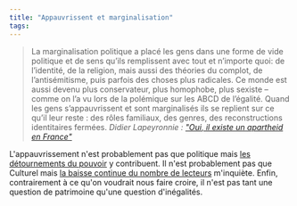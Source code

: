 ```yaml
---
title: "Appauvrissent et marginalisation"
tags:
---
```


> La marginalisation politique a placé les gens dans une forme de vide politique et de sens qu’ils remplissent avec tout et n’importe quoi: de l’identité, de la religion, mais aussi des théories du complot, de l’antisémitisme, puis parfois des choses plus radicales. Ce monde est aussi devenu plus conservateur, plus homophobe, plus sexiste – comme on l’a vu lors de la polémique sur les ABCD de l’égalité.
>   Quand les gens s’appauvrissent et sont marginalisés ils se replient sur ce qu’il leur reste : des rôles familiaux, des genres, des reconstructions identitaires fermées.
>   <cite>Didier Lapeyronnie : ["Oui, il existe un apartheid en France"](http://www.lesinrocks.com/2015/01/23/actualite/didier-lapeyronnie-oui-il-existe-un-apartheid-en-france-11549751/)</cite>

L'appauvrissement n'est probablement pas que politique mais [les détournements du pouvoir](http://www.blog-territorial.fr/lettre-a-mon-ancien-president/) y contribuent. Il n'est probablement pas que Culturel mais [la baisse continue du nombre de lecteurs](http://www.insee.fr/fr/themes/document.asp?ref_id=ip1253#inter3) m'inquiète. Enfin, contrairement à ce qu'on voudrait nous faire croire, il n'est pas tant une question de patrimoine qu'une question d'inégalités.
